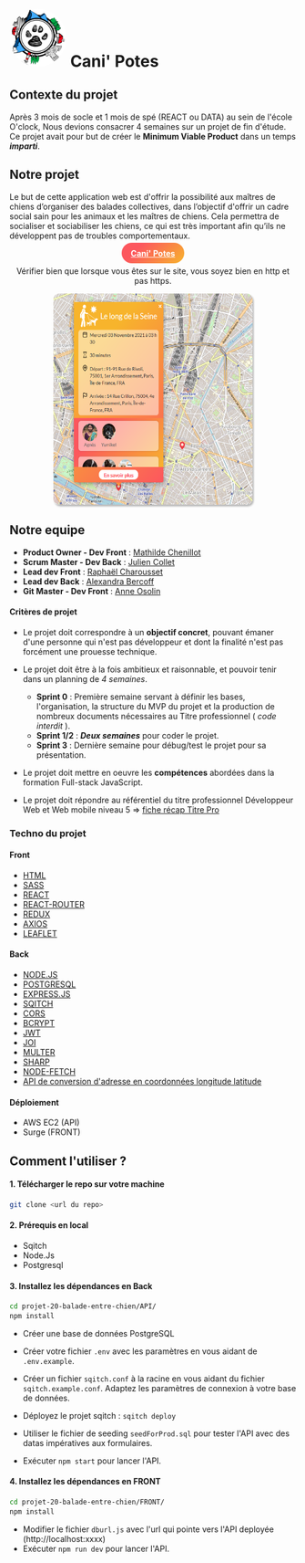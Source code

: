# <img src="./FRONT/src/assets/navbar/canipotes_logo.png" style = "width:100px; border-radius: 50%" > Cani' Potes  

## Contexte du projet

Après 3 mois de socle et 1 mois de spé (REACT ou DATA) au sein de l'école O'clock, Nous devions consacrer 4 semaines sur un projet de fin d'étude. Ce projet avait pour but de créer le **Minimum Viable Product** dans un temps ***imparti***.

## Notre projet 

Le but de cette application web est d'offrir la possibilité aux maîtres de chiens d’organiser des balades collectives, dans l’objectif d'offrir un cadre social sain pour les animaux et les maîtres de chiens. Cela permettra de socialiser et sociabiliser les chiens, ce qui est très important afin qu’ils ne développent pas de troubles comportementaux.
**<p align="center"><a href="http://cani-potes.surge.sh/" style="background: linear-gradient(
315deg,#f7b42c 0%,#fc575e 74%); color: white; padding: .6rem 1rem; border-radius:50px">Cani' Potes</a></p>**
<p align="center">Vérifier bien que lorsque vous êtes sur le site, vous soyez bien en http et pas https.</p>

<p align="center">
<img src="./FRONT/src/assets/img/home_map.png" style="width:350px; height: 370px;border-radius:10px;box-shadow: 2px 3px 3px rgba(166, 166, 166, 0.8);"></p>

## Notre equipe

- **Product Owner - Dev Front** : [Mathilde Chenillot](https://github.com/mathilde-chenillot)
- **Scrum Master - Dev Back** : [Julien Collet](https://github.com/JulienCLLT)
- **Lead dev Front** : [Raphaël Charousset](https://github.com/RaphaelCharousset)
- **Lead dev Back** : [Alexandra Bercoff](https://github.com/Alekiel42)
- **Git Master - Dev Front** : [Anne Osolin](https://github.com/AnneOsolin)


#### Critères de projet

- Le projet doit correspondre à un **objectif concret**, pouvant émaner d'une personne qui n'est pas développeur
  et dont la finalité n'est pas forcément une prouesse technique.

- Le projet doit être à la fois ambitieux et raisonnable, et pouvoir tenir dans un planning de *4 semaines*.
  * **Sprint 0** : Première semaine servant à définir les bases, l'organisation, la structure du MVP du projet et la production de nombreux documents nécessaires au Titre professionnel ( *code interdit* ).
  * **Sprint 1/2** : ***Deux semaines*** pour coder le projet.
  * **Sprint 3** : Dernière semaine pour débug/test le projet pour sa présentation.

- Le projet doit mettre en oeuvre les **compétences** abordées dans la formation Full-stack JavaScript.

- Le projet doit répondre au référentiel du titre professionnel Développeur Web et Web mobile niveau 5 => [fiche récap Titre Pro](https://www.banque.di.afpa.fr/espaceemployeurscandidatsacteurs/EGPResultat.aspx?ct=01280m03&cd=&cr=&type=t)
  
### Techno du projet

#### Front
 
- [HTML](https://developer.mozilla.org/fr/docs/Web/HTML)
- [SASS](https://sass-lang.com/)
- [REACT](https://fr.reactjs.org/) 
- [REACT-ROUTER](https://reactrouter.com/web/guides/quick-start)
- [REDUX](https://redux.js.org/)
- [AXIOS](https://axios-http.com/docs/intro)
- [LEAFLET](https://leafletjs.com/)

#### Back
- [NODE.JS](https://nodejs.org/en/)
- [POSTGRESQL](https://www.postgresql.org/docs/13/app-psql.html)
- [EXPRESS.JS](https://expressjs.com/fr/)
- [SQITCH](https://sqitch.org/docs)
- [CORS](https://www.npmjs.com/package/cors)
- [BCRYPT](https://www.npmjs.com/package/bcrypt)
- [JWT](https://github.com/auth0/node-jsonwebtoken) 
- [JOI](https://joi.dev/)
- [MULTER](https://www.npmjs.com/package/multer)
- [SHARP](https://www.npmjs.com/package/sharp)
- [NODE-FETCH](https://www.npmjs.com/package/node-fetch) 
- [API de conversion d'adresse en coordonnées longitude latitude](https://geo.api.gouv.fr/adresse)

#### Déploiement
- AWS EC2 (API)
- Surge (FRONT)

## Comment l'utiliser ? 

#### 1. Télécharger le repo sur votre machine

```bash
git clone <url du repo>
```

#### 2. Prérequis en local
-  Sqitch
-  Node.Js
-  Postgresql



#### 3. Installez les dépendances en Back

```bash
cd projet-20-balade-entre-chien/API/
npm install 
```
  
-  Créer une base de données PostgreSQL   

- Créer votre fichier `.env` avec les paramètres en vous aidant de `.env.example`.
- Créer un fichier `sqitch.conf` à la racine en vous aidant du fichier `sqitch.example.conf`. Adaptez les paramètres de connexion à votre base de données. 
- Déployez le projet sqitch : `sqitch deploy`
- Utiliser le fichier de seeding `seedForProd.sql` pour tester l'API avec des datas impératives aux formulaires.  
- Exécuter `npm start` pour lancer l'API. 

#### 4. Installez les dépendances en FRONT

```bash
cd projet-20-balade-entre-chien/FRONT/
npm install 
```

- Modifier le fichier `dburl.js` avec l'url qui pointe vers l'API deployée (http://localhost:xxxx)
- Exécuter `npm run dev` pour lancer l'API.

